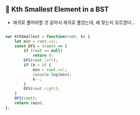 ## 🤔 Kth Smallest Element in a BST

- 재귀로 풀어야할 것 같아서 재귀로 풀었는데, 왜 맞는지 모르겠다...

```javascript

var kthSmallest = function(root, k) {
    let min = root.val;
    const DFS = (root) => {
        if (root == null)
            return 0;
        DFS(root.left);
        if (k > 0) {
            min = root.val;
            console.log(min);
            k--;
        }
        DFS(root.right);
    }
    DFS(root);
    return (min);
};

```
